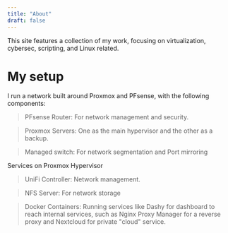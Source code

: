 ```yaml
---
title: "About"
draft: false
---
```


This site features a collection of my work, focusing on virtualization, cybersec, scripting, and Linux related.

# My setup

I run a network built around Proxmox and PFsense, with the following components:

> PFsense Router: For network management and security.

> Proxmox Servers: One as the main hypervisor and the other as a backup.

> Managed switch: For network segmentation and Port mirroring

Services on Proxmox Hypervisor

> UniFi Controller: Network management.

> NFS Server: For network storage

> Docker Containers: Running services like Dashy for dashboard to reach internal services, such as Nginx Proxy Manager for a reverse proxy and Nextcloud for private "cloud" service.



